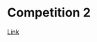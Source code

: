 # Competition 2

[Link](https://machinehack.com/hackathons/genpact_google_for_developer_sustainability_hackathon_lets_crack_the_climate_resilience_code/overview)